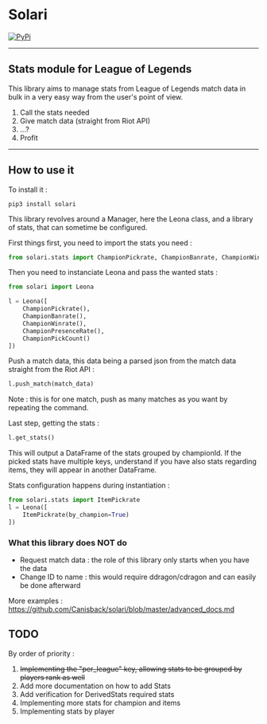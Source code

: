 # Solari

[![PyPi](https://img.shields.io/pypi/v/solari)](https://pypi.org/project/solari/)

***

## Stats module for League of Legends

This library aims to manage stats from League of Legends match data in bulk in a very easy way from the user's point of view.

1. Call the stats needed
2. Give match data (straight from Riot API)
3. ...?
4. Profit


***

## How to use it

To install it : 

```
pip3 install solari
```

This library revolves around a Manager, here the Leona class, and a library of stats, that can sometime be configured.

First things first, you need to import the stats you need : 

```python
from solari.stats import ChampionPickrate, ChampionBanrate, ChampionWinrate, ChampionPresenceRate, ChampionPickCount
```

Then you need to instanciate Leona and pass the wanted stats : 

```python
from solari import Leona

l = Leona([
    ChampionPickrate(),
    ChampionBanrate(),
    ChampionWinrate(),
    ChampionPresenceRate(),
    ChampionPickCount()
])
```

Push a match data, this data being a parsed json from the match data straight from the Riot API : 

```python
l.push_match(match_data)
```

Note : this is for one match, push as many matches as you want by repeating the command.

Last step, getting the stats : 

```python
l.get_stats()
```

This will output a DataFrame of the stats grouped by championId. If the picked stats have multiple keys, understand if you have also stats regarding items, they will appear in another DataFrame.

Stats configuration happens during instantiation : 

```python
from solari.stats import ItemPickrate
l = Leona([
    ItemPickrate(by_champion=True)
])
```

### What this library does NOT do

 * Request match data : the role of this library only starts when you have the data
 * Change ID to name : this would require ddragon/cdragon and can easily be done afterward

More examples : https://github.com/Canisback/solari/blob/master/advanced_docs.md

## TODO

By order of priority :

1. ~~Implementing the "per_league" key, allowing stats to be grouped by players rank as well~~
2. Add more documentation on how to add Stats
3. Add verification for DerivedStats required stats
4. Implementing more stats for champion and items
5. Implementing stats by player